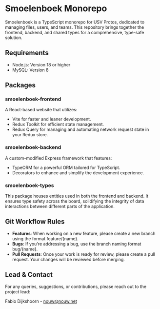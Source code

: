 # Smoelenboek Monorepo

Smoelenboek is a TypeScript monorepo for USV Protos, dedicated to managing files, users, and teams. This repository brings together the frontend, backend, and shared types for a comprehensive, type-safe solution.

## Requirements

- Node.js: Version 18 or higher
- MySQL: Version 8

## Packages

### smoelenboek-frontend
A React-based website that utilizes:

- Vite for faster and leaner development.
- Redux Toolkit for efficient state management.
- Redux Query for managing and automating network request state in your Redux store.

### smoelenboek-backend
A custom-modified Express framework that features:

- TypeORM for a powerful ORM tailored for TypeScript.
- Decorators to enhance and simplify the development experience.

### smoelenboek-types
This package houses entities used in both the frontend and backend. It ensures type safety across the board, solidifying the integrity of data interactions between different parts of the application.

## Git Workflow Rules

- **Features**: When working on a new feature, please create a new branch using the format feature/{name}.
- **Bugs**: If you're addressing a bug, use the branch naming format bug/{name}.
- **Pull Requests**: Once your work is ready for review, please create a pull request. Your changes will be reviewed before merging.

## Lead & Contact

For any queries, suggestions, or contributions, please reach out to the project lead:

Fabio Dijkshoorn - <nouw@nouw.net>


